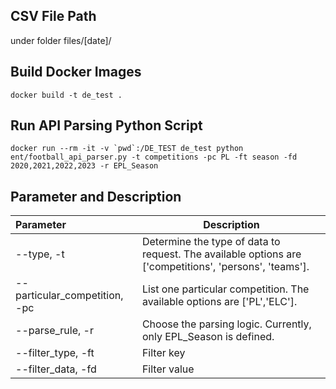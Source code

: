 ## CSV File Path
under folder files/[date]/

## Build Docker Images
```
docker build -t de_test . 
```

## Run API Parsing Python Script
```
docker run --rm -it -v `pwd`:/DE_TEST de_test python ent/football_api_parser.py -t competitions -pc PL -ft season -fd 2020,2021,2022,2023 -r EPL_Season
```

## Parameter and Description
| Parameter | Description | 
| :--- | ---- | 
| --type, -t |  Determine the type of data to request. The available options are ['competitions', 'persons', 'teams'].|  
| --particular_competition, -pc | List one particular competition. The available options are ['PL','ELC']. |  
| --parse_rule, -r | Choose the parsing logic. Currently, only EPL_Season is defined. |  
| --filter_type, -ft | Filter key |
| --filter_data, -fd | Filter value |  


